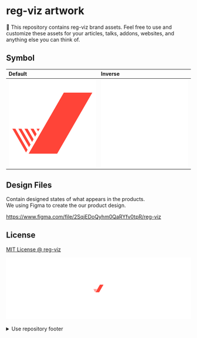 # reg-viz artwork

:necktie: This repository contains reg-viz brand assets. Feel free to use and customize these assets for your articles, talks, addons, websites, and anything else you can think of.

## Symbol

| Default                                | Inverse                                |
|:---------------------------------------|:---------------------------------------|
| ![default](./logo/reg-viz-default.svg) | ![inverse](./logo/reg-viz-inverse.svg) |

## Design Files

Contain designed states of what appears in the products.  
We using Figma to create the our product design.

https://www.figma.com/file/2SqjEDoQyhm0QaRYfv0tpR/reg-viz

## License

[MIT License @ reg-viz](./LICENSE)

![reg-viz](./repository/footer.png)

<details>
<summary>Use repository footer</summary>

```markdown
![reg-viz](https://raw.githubusercontent.com/reg-viz/artwork/master/repository/footer.png)
```

</details>
